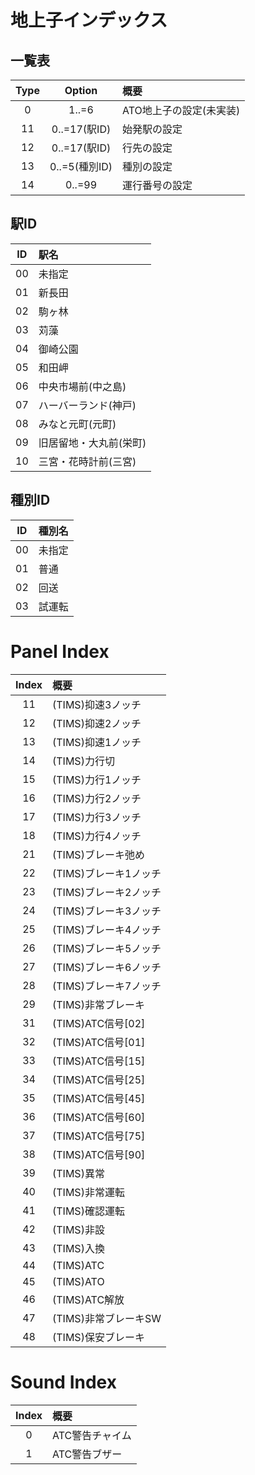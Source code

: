 # 地上子インデックス

## 一覧表

|Type|Option|概要|
|:--:|:--:|:--|
|0|1..=6|ATO地上子の設定(未実装)|
|11|0..=17(駅ID)|始発駅の設定|
|12|0..=17(駅ID)|行先の設定|
|13|0..=5(種別ID)|種別の設定|
|14|0..=99|運行番号の設定|

## 駅ID
|ID|駅名|
|:--:|:--|
|00|未指定|
|01|新長田|
|02|駒ヶ林|
|03|苅藻|
|04|御崎公園|
|05|和田岬|
|06|中央市場前(中之島)|
|07|ハーバーランド(神戸)|
|08|みなと元町(元町)|
|09|旧居留地・大丸前(栄町)|
|10|三宮・花時計前(三宮)|

## 種別ID
|ID|種別名|
|:--:|:--|
|00|未指定|
|01|普通|
|02|回送|
|03|試運転|

# Panel Index
|Index|概要|
|:--:|:--|
|11|(TIMS)抑速3ノッチ|
|12|(TIMS)抑速2ノッチ|
|13|(TIMS)抑速1ノッチ|
|14|(TIMS)力行切|
|15|(TIMS)力行1ノッチ|
|16|(TIMS)力行2ノッチ|
|17|(TIMS)力行3ノッチ|
|18|(TIMS)力行4ノッチ|
|21|(TIMS)ブレーキ弛め|
|22|(TIMS)ブレーキ1ノッチ|
|23|(TIMS)ブレーキ2ノッチ|
|24|(TIMS)ブレーキ3ノッチ|
|25|(TIMS)ブレーキ4ノッチ|
|26|(TIMS)ブレーキ5ノッチ|
|27|(TIMS)ブレーキ6ノッチ|
|28|(TIMS)ブレーキ7ノッチ|
|29|(TIMS)非常ブレーキ|
|31|(TIMS)ATC信号[02]|
|32|(TIMS)ATC信号[01]|
|33|(TIMS)ATC信号[15]|
|34|(TIMS)ATC信号[25]|
|35|(TIMS)ATC信号[45]|
|36|(TIMS)ATC信号[60]|
|37|(TIMS)ATC信号[75]|
|38|(TIMS)ATC信号[90]|
|39|(TIMS)異常|
|40|(TIMS)非常運転|
|41|(TIMS)確認運転|
|42|(TIMS)非設|
|43|(TIMS)入換|
|44|(TIMS)ATC|
|45|(TIMS)ATO|
|46|(TIMS)ATC解放|
|47|(TIMS)非常ブレーキSW|
|48|(TIMS)保安ブレーキ|

# Sound Index
|Index|概要|
|:--:|:--|
|0|ATC警告チャイム|
|1|ATC警告ブザー|